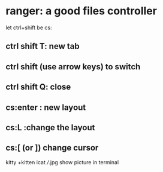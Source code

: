 # ranger: a good files controller 
let ctrl+shift be cs:
## ctrl shift T: new tab
## ctrl shift (use arrow keys) to switch
## ctrl shift Q: close
## cs:enter : new layout
## cs:L :change the layout
## cs:[ (or ]) change cursor

kitty +kitten icat */*.jpg show picture in terminal

